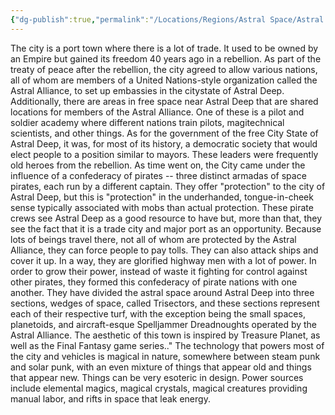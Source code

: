 ```yaml
---
{"dg-publish":true,"permalink":"/Locations/Regions/Astral Space/Astral Deep/"}
---
```



The city is a port town where there is a lot of trade. It used to be owned by an Empire but gained its freedom 40 years ago in a rebellion. As part of the treaty of peace after the rebellion, the city agreed to allow various nations, all of whom are members of a United Nations-style organization called the Astral Alliance, to set up embassies in the citystate of Astral Deep. Additionally, there are areas in free space near Astral Deep that are shared locations for members of the Astral Alliance. One of these is a pilot and soldier academy where different nations train pilots, magitechnical scientists, and other things. As for the government of the free City State of Astral Deep, it was, for most of its history, a democratic society that would elect people to a position similar to mayors. These leaders were frequently old heroes from the rebellion. As time went on, the City came under the influence of a confederacy of pirates -- three distinct armadas of space pirates, each run by a different captain. They offer "protection" to the city of Astral Deep, but this is "protection" in the underhanded, tongue-in-cheek sense typically associated with mobs than actual protection. These pirate crews see Astral Deep as a good resource to have but, more than that, they see the fact that it is a trade city and major port as an opportunity. Because lots of beings travel there, not all of whom are protected by the Astral Alliance, they can force people to pay tolls. They can also attack ships and cover it up. In a way, they are glorified highway men with a lot of power. In order to grow their power, instead of waste it fighting for control against other pirates, they formed this confederacy of pirate nations with one another. They have divided the astral space around Astral Deep into three sections, wedges of space, called Trisectors, and these sections represent each of their respective turf, with the exception being the small spaces, planetoids, and aircraft-esque Spelljammer Dreadnoughts operated by the Astral Alliance. The aesthetic of this town is inspired by Treasure Planet, as well as the Final Fantasy game series.." The technology that powers most of the city and vehicles is magical in nature, somewhere between steam punk and solar punk, with an even mixture of things that appear old and things that appear new. Things can be very esoteric in design. Power sources include elemental magics, magical crystals, magical creatures providing manual labor, and rifts in space that leak energy.